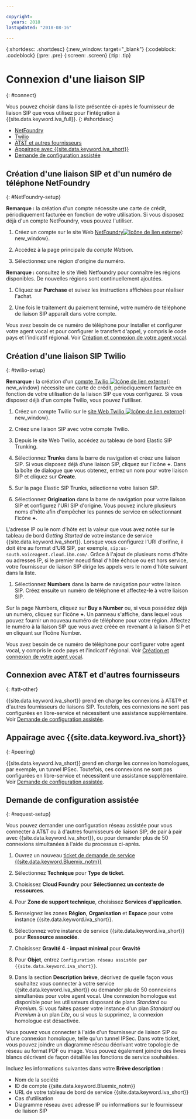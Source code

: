 ```yaml
---

copyright:
  years: 2018
lastupdated: "2018-08-16"

---
```


{:shortdesc: .shortdesc}
{:new_window: target="_blank"}
{:codeblock: .codeblock}
{:pre: .pre}
{:screen: .screen}
{:tip: .tip}


# Connexion d'une liaison SIP
{: #connect}

Vous pouvez choisir dans la liste présentée ci-après le fournisseur de liaison SIP que vous utilisez pour l'intégration à {{site.data.keyword.iva_full}}.
{: #shortdesc}

* [NetFoundry](#NetFoundry-setup)
* [Twilio](#twilio-setup)
* [AT&T et autres fournisseurs](#att-other)
* [Appairage avec {{site.data.keyword.iva_short}}](#peering)
* [Demande de configuration assistée](#request-setup)

## Création d'une liaison SIP et d'un numéro de téléphone NetFoundry
{: #NetFoundry-setup}

**Remarque :** la création d'un compte nécessite une carte de crédit, périodiquement facturée en fonction de votre utilisation. Si vous disposez déjà d'un compte NetFoundry, vous pouvez l'utiliser.

1. Créez un compte sur le site Web [NetFoundry![Icône de lien externe](../../icons/launch-glyph.svg "Icône de lien externe")](https://watson.netfoundry.io/watson-login){: new_window}.

1. Accédez à la page principale du _compte Watson_.

1. Sélectionnez une région d'origine du numéro.

  **Remarque :** consultez le site Web Netfoundry pour connaître les régions disponibles. De nouvelles régions sont continuellement ajoutées.

1. Cliquez sur **Purchase** et suivez les instructions affichées pour réaliser l'achat.

1. Une fois le traitement du paiement terminé, votre numéro de téléphone de liaison SIP apparaît dans votre compte.

Vous avez besoin de ce numéro de téléphone pour installer et configurer votre agent vocal et pour configurer le transfert d'appel, y compris le code pays et l'indicatif régional. Voir [Création et connexion de votre agent vocal](getting-started.html#step3).


## Création d'une liaison SIP Twilio
{: #twilio-setup}

**Remarque :** la création d'un [compte Twilio ![Icône de lien externe](../../icons/launch-glyph.svg "Icône de lien externe")](https://www.twilio.com/try-twilio){: new_window} nécessite une carte de crédit, périodiquement facturée en fonction de votre utilisation de la liaison SIP que vous configurez. Si vous disposez déjà d'un compte Twilio, vous pouvez l'utiliser.

  1. Créez un compte Twilio sur le [site Web Twilio ![Icône de lien externe](../../icons/launch-glyph.svg "Icône de lien externe")](https://www.twilio.com/try-twilio){: new_window}.

  1. Créez une liaison SIP avec votre compte Twilio.

  1. Depuis le site Web Twilio, accédez au tableau de bord Elastic SIP Trunking.

  1. Sélectionnez **Trunks** dans la barre de navigation et créez une liaison SIP. Si vous disposez déjà d'une liaison SIP, cliquez sur l'icône **+**. Dans la boîte de dialogue que vous obtenez, entrez un nom pour votre liaison SIP et cliquez sur **Create**.

  1. Sur la page Elastic SIP Trunks, sélectionne votre liaison SIP.

  1. Sélectionnez **Origination** dans la barre de navigation pour votre liaison SIP et configurez l'URI SIP d'origine. Vous pouvez inclure plusieurs noms d'hôte afin d'empêcher les pannes de service en sélectionnant l'icône **+**.

  L'adresse IP ou le nom d'hôte est la valeur que vous avez notée sur le tableau de bord _Getting Started_ de votre instance de service {{site.data.keyword.iva_short}}. Lorsque vous configurez l'URI d'orifine, il doit être au format d'URI SIP, par exemple, `sip:us-south.voiceagent.cloud.ibm.com/`. Grâce à l'ajout de plusieurs noms d'hôte ou adresses IP, si le premier noeud final d'hôte échoue ou est hors service, votre fournisseur de liaison SIP dirige les appels vers le nom d'hôte suivant dans la liste.

  1. Sélectionnez **Numbers** dans la barre de navigation pour votre liaison SIP. Créez ensuite un numéro de téléphone et affectez-le à votre liaison SIP.

  Sur la page Numbers, cliquez sur **Buy a Number** ou, si vous possédez déjà un numéro, cliquez sur l'icône **+**. Un panneau s'affiche, dans lequel vous pouvez fournir un nouveau numéro de téléphone pour votre région. Affectez le numéro à la liaison SIP que vous avez créée en revenant à la liaison SIP et en cliquant sur l'icône Number.

  Vous avez besoin de ce numéro de téléphone pour configurer votre agent vocal, y compris le code pays et l'indicatif régional. Voir [Création et connexion de votre agent vocal](getting-started.html#step3).


## Connexion avec AT&T et d'autres fournisseurs
{: #att-other}

{{site.data.keyword.iva_short}} prend en charge les connexions à AT&T&reg; et d'autres fournisseurs de liaisons SIP. Toutefois, ces connexions ne sont pas configurées en libre-service et nécessitent une assistance supplémentaire. Voir [Demande de configuration assistée](#request-setup).

## Appairage avec {{site.data.keyword.iva_short}}
{: #peering}

{{site.data.keyword.iva_short}} prend en charge les connexion homologues, par exemple, un tunnel IPSec. Toutefois, ces connexions ne sont pas configurées en libre-service et nécessitent une assistance supplémentaire. Voir [Demande de configuration assistée](#request-setup).

## Demande de configuration assistée
{: #request-setup}

Vous pouvez demander une configuration réseau assistée pour vous connecter à AT&T ou à d'autres fournisseurs de liaison SIP, de pair à pair avec {{site.data.keyword.iva_short}}, ou pour demander plus de 50 connexions simultanées à l'aide du processus ci-après.

1. Ouvrez un nouveau [ticket de demande de service {{site.data.keyword.Bluemix_notm}}](https://console.bluemix.net/unifiedsupport/tickets/add)

1. Sélectionnez **Technique** pour **Type de ticket**.

1. Choisissez **Cloud Foundry** pour **Sélectionnez un contexte de ressources**.

1. Pour **Zone de support technique**, choisissez **Services d'application**.

1. Renseignez les zones **Région**, **Organisation** et **Espace** pour votre instance {{site.data.keyword.iva_short}}.

1. Sélectionnez votre instance de service {{site.data.keyword.iva_short}} pour **Ressource associée**.

1. Choisissez **Gravité 4 - impact minimal** pour **Gravité**

1. Pour **Objet**, entrez `Configuration réseau assistée par {{site.data.keyword.iva_short}}`.

1. Dans la section **Description brève**, décrivez de quelle façon vous souhaitez vous connecter à votre service {{site.data.keyword.iva_short}} ou demander plu de 50 connexions simultanées pour votre agent vocal. Une connexion homologue est disponible pour les utilisateurs disposant de plans _Standard_ ou _Premium_. Si vous faites passer votre instance d'un plan _Standard_ ou _Premium_ à un plan _Lite_, ou si vous la supprimez, la connexion homologue est désactivée.

  Vous pouvez vous connecter à l'aide d'un fournisseur de liaison SIP ou d'une connexion homologue, telle qu'un tunnel IPSec. Dans votre ticket, vous pouvez joindre un diagramme réseau décrivant votre topologie de réseau au format PDF ou image. Vous pouvez également joindre des livres blancs décrivant de façon détaillée les fonctions de service souhaitées.

  Incluez les informations suivantes dans votre **Brève description** :
  * Nom de la société
  * ID de compte {{site.data.keyword.Bluemix_notm}}
  * URL de votre tableau de bord de service {{site.data.keyword.iva_short}}
  * Cas d'utilisation
  * Diagramme réseau avec adresse IP ou informations sur le fournisseur de liaison SIP

